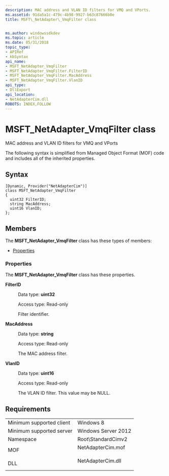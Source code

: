 ```yaml
---
description: MAC address and VLAN ID filters for VMQ and VPorts.
ms.assetid: 91da5a1c-479c-4b98-9927-b63c87666b0e
title: MSFT\_NetAdapter\_VmqFilter class


ms.author: windowssdkdev
ms.topic: article
ms.date: 05/31/2018
topic_type: 
- APIRef
- kbSyntax
api_name: 
- MSFT_NetAdapter_VmqFilter
- MSFT_NetAdapter_VmqFilter.FilterID
- MSFT_NetAdapter_VmqFilter.MacAddress
- MSFT_NetAdapter_VmqFilter.VlanID
api_type: 
- DllExport
api_location: 
- NetAdapterCim.dll
ROBOTS: INDEX,FOLLOW
---
```


# MSFT\_NetAdapter\_VmqFilter class

MAC address and VLAN ID filters for VMQ and VPorts

The following syntax is simplified from Managed Object Format (MOF) code and includes all of the inherited properties.

## Syntax

``` syntax
[Dynamic, Provider("NetAdapterCim")]
class MSFT_NetAdapter_VmqFilter
{
  uint32 FilterID;
  string MacAddress;
  uint16 VlanID;
};
```

## Members

The **MSFT\_NetAdapter\_VmqFilter** class has these types of members:

-   [Properties](#properties)

### Properties

The **MSFT\_NetAdapter\_VmqFilter** class has these properties.

<dl> <dt>

**FilterID**
</dt> <dd> <dl> <dt>

Data type: **uint32**
</dt> <dt>

Access type: Read-only
</dt> </dl>

Filter identifier.

</dd> <dt>

**MacAddress**
</dt> <dd> <dl> <dt>

Data type: **string**
</dt> <dt>

Access type: Read-only
</dt> </dl>

The MAC address filter.

</dd> <dt>

**VlanID**
</dt> <dd> <dl> <dt>

Data type: **uint16**
</dt> <dt>

Access type: Read-only
</dt> </dl>

The VLAN ID filter. This value may be NULL.

</dd> </dl>

## Requirements



|                                     |                                                                                              |
|-------------------------------------|----------------------------------------------------------------------------------------------|
| Minimum supported client<br/> | Windows 8<br/>                                                                         |
| Minimum supported server<br/> | Windows Server 2012<br/>                                                               |
| Namespace<br/>                | Root\\StandardCimv2<br/>                                                               |
| MOF<br/>                      | <dl> <dt>NetAdapterCim.mof</dt> </dl> |
| DLL<br/>                      | <dl> <dt>NetAdapterCim.dll</dt> </dl> |



 

 




